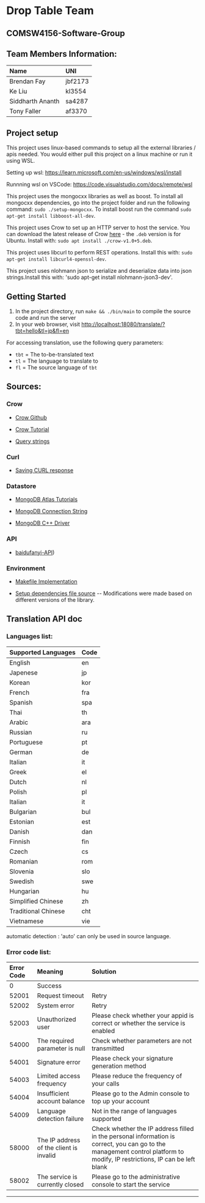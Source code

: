 # Drop Table Team
## COMSW4156-Software-Group

## Team Members Information:
| Name | UNI |
| :-----| :---- |
| Brendan Fay	| jbf2173 |
| Ke Liu | kl3554 |
| Siddharth Ananth | sa4287 |
| Tony Faller | af3370 | 

## Project setup 

This project uses linux-based commands to setup all the external libraries / apis needed. You would either pull this project on a linux machine or run it using WSL.

Setting up wsl: https://learn.microsoft.com/en-us/windows/wsl/install

Runnning wsl on VSCode: https://code.visualstudio.com/docs/remote/wsl

This project uses the mongocxx libraries as well as boost. To install all mongocxx dependencies, go into the project folder and run the following command: `sudo ./setup-mongocxx`. To install boost run the command `sudo apt-get install libboost-all-dev`.

This project uses Crow to set up an HTTP server to host the service. You can download the latest release of Crow [here](https://github.com/CrowCpp/Crow/releases/tag/v1.0+5) - the `.deb` version is for Ubuntu. Install with: `sudo apt install ./crow-v1.0+5.deb`.

This project uses libcurl to perform REST operations. Install this with: `sudo apt-get install libcurl4-openssl-dev`.

This project uses nlohmann json to serialize and deserialize data into json strings.Install this with: 'sudo apt-get install nlohmann-json3-dev'.

## Getting Started
1. In the project directory, run `make && ./bin/main` to compile the source code and run the server
2. In your web browser, visit [http://localhost:18080/translate/?tbt=hello&tl=jp&fl=en](http://localhost:18080/translate/?tbt=hello&tl=jp&fl=en)

For accessing translation, use the following query parameters:
 - `tbt` = The to-be-translated text
 - `tl` = The language to translate to
 - `fl` = The source language of `tbt`

## Sources:

### Crow
* [Crow Github](https://github.com/CrowCpp/Crow)

* [Crow Tutorial](https://crowcpp.org/master/getting_started/your_first_application/)

* [Query strings](https://crowcpp.org/master/guides/query-string/)

### Curl
* [Saving CURL response](https://stackoverflow.com/questions/9786150/save-curl-content-result-into-a-string-in-c)

### Datastore
* [MongoDB Atlas Tutorials](https://mongocxx.org/mongocxx-v3/tutorial/)

* [MongoDB Connection String](https://www.mongodb.com/docs/guides/atlas/connection-string/)

* [MongoDB C++ Driver](https://www.mongodb.com/docs/drivers/cxx/)

### API
* [baidufanyi-API](https://fanyi-api.baidu.com/doc/11))

### Environment
* [Makefile Implementation](https://github.com/evanugarte/mongocxx-tutorial/blob/09dc4bf76d57fe40cf7154a8eb9e7530d49ab536/Makefile)

* [Setup dependencies file source](https://github.com/evanugarte/mongocxx-tutorial/blob/09dc4bf76d57fe40cf7154a8eb9e7530d49ab536/setup-mongocxx) -- Modifications were made based on different versions of the library.

## Translation API doc
### Languages list:
| Supported Languages | Code |
| :-----| :---- |
| English	| en |
| Japenese | jp |
| Korean | kor |
| French | fra | 
| Spanish	| spa |
| Thai | th |
| Arabic | ara |
| Russian | ru | 
| Portuguese	| pt |
| German | de |
| Italian | it |
| Greek | el | 
| Dutch	| nl |
| Polish | pl |
| Italian | it |
| Bulgarian | bul | 
| Estonian | est |
| Danish | dan |
| Finnish | fin |
| Czech | cs |
| Romanian | rom |
| Slovenia | slo |
| Swedish | swe |
| Hungarian | hu |
| Simplified Chinese | zh |
| Traditional Chinese | cht |
| Vietnamese | vie |

automatic detection : 'auto' can only be used in source language.

### Error code list:
| Error Code | Meaning | Solution |
| :-----| :---- | :---- |
| 0 | Success  |  |
| 52001 | Request timeout | Retry |
| 52002 | System error | Retry |
| 52003 | Unauthorized user | Please check whether your appid is correct or whether the service is enabled |
| 54000 | The required parameter is null | Check whether parameters are not transmitted |
| 54001 | Signature error | Please check your signature generation method |
| 54003 | Limited access frequency | Please reduce the frequency of your calls |
| 54004 | Insufficient account balance | Please go to the Admin console to top up your account |
| 54009 | Language detection failure | Not in the range of languages supported |
| 58000 | The IP address of the client is invalid | Check whether the IP address filled in the personal information is correct, you can go to the management control platform to modify, IP restrictions, IP can be left blank  |
| 58002 | The service is currently closed | Please go to the administrative console to start the service |


---
